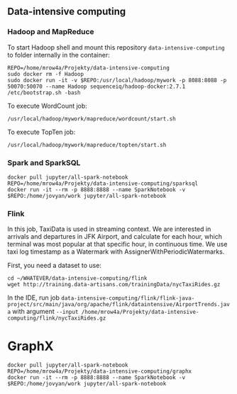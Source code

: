 ## Data-intensive computing

### Hadoop and MapReduce

To start Hadoop shell 
and mount this repository `data-intensive-computing` 
to folder internally in the container:

```
REPO=/home/mrow4a/Projekty/data-intensive-computing
sudo docker rm -f Hadoop
sudo docker run -it -v $REPO:/usr/local/hadoop/mywork -p 8088:8088 -p 50070:50070 --name Hadoop sequenceiq/hadoop-docker:2.7.1 /etc/bootstrap.sh -bash

```

To execute WordCount job:

```
/usr/local/hadoop/mywork/mapreduce/wordcount/start.sh

```

To execute TopTen job:

```
/usr/local/hadoop/mywork/mapreduce/topten/start.sh

```

### Spark and SparkSQL

```
docker pull jupyter/all-spark-notebook
REPO=/home/mrow4a/Projekty/data-intensive-computing/sparksql
docker run -it --rm -p 8888:8888 --name SparkNotebook -v $REPO:/home/jovyan/work jupyter/all-spark-notebook
```

### Flink

In this job, TaxiData is used in streaming context. We are interested in arrivals and departures in JFK Airport, and calculate for each hour, which terminal was most popular at that specific hour, in continuous time. We use taxi log timestamp as a Watermark with AssignerWithPeriodicWatermarks.

First, you need a dataset to use:

```
cd ~/WHATEVER/data-intensive-computing/flink
wget http://training.data-artisans.com/trainingData/nycTaxiRides.gz
```

In the IDE, run job `data-intensive-computing/flink/flink-java-project/src/main/java/org/apache/flink/dataintensive/AirportTrends.java` with argument  `--input /home/mrow4a/Projekty/data-intensive-computing/flink/nycTaxiRides.gz`

# GraphX

```
docker pull jupyter/all-spark-notebook
REPO=/home/mrow4a/Projekty/data-intensive-computing/graphx
docker run -it --rm -p 8888:8888 --name SparkNotebook -v $REPO:/home/jovyan/work jupyter/all-spark-notebook
```

